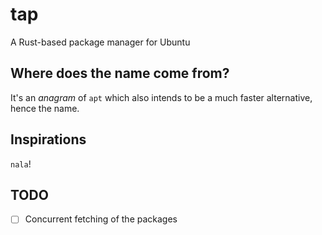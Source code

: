 # tap

A Rust-based package manager for Ubuntu

## Where does the name come from?

It's an _anagram_ of `apt` which also intends to be a much faster alternative, hence the name.

## Inspirations

`nala`!

## TODO

+ [ ] Concurrent fetching of the packages